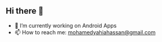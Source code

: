 ## Hi there 👋


- 🔭 I’m currently working on Android Apps
- 📫 How to reach me: mohamedyahiahassan@gmail.com


